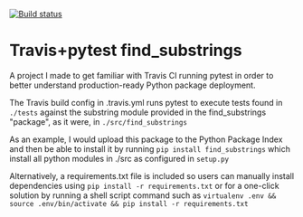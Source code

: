 [![Build status](https://travis-ci.org/iliazenkov/travis-pytest-hello-world.svg?master)](https://travis-ci.org/iliazenkov)

# Travis+pytest find_substrings
 A project I made to get familiar with Travis CI running pytest in order to better understand production-ready Python package deployment.
 
 The Travis build config in .travis.yml runs pytest to execute tests found in ```./tests``` against the substring module provided in the find_substrings "package", as it were, in ```./src/find_substrings```
 
 As an example, I would upload this package to the Python Package Index and then be able to install it by running ```pip install find_substrings``` which install all python modules in ./src as configured in ```setup.py```

Alternatively, a requirements.txt file is included so users can manually install dependencies using ```pip install -r requirements.txt``` or for a one-click solution by running a shell script command such as  ```virtualenv .env && source .env/bin/activate && pip install -r requirements.txt```
